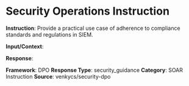 # Security Operations Instruction

**Instruction**: Provide a practical use case of adherence to compliance standards and regulations in SIEM.

**Input/Context**: 

**Response**: 

**Framework**: DPO
**Response Type**: security_guidance
**Category**: SOAR Instruction
**Source**: venkycs/security-dpo
